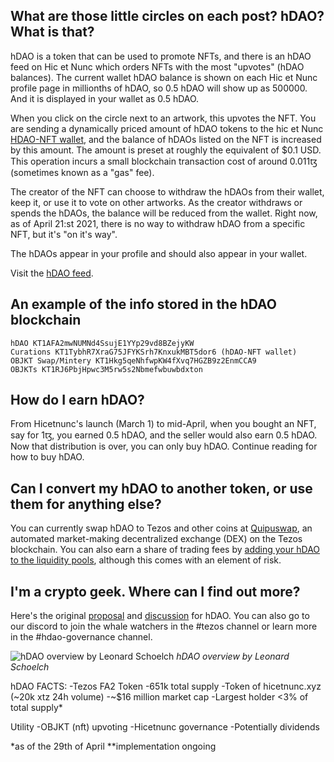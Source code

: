 ## What are those little circles on each post? hDAO? What is that?
hDAO is a token that can be used to promote NFTs, and there is an hDAO feed on Hic et Nunc which orders NFTs with the most "upvotes" (hDAO balances). The current wallet hDAO balance is shown on each Hic et Nunc profile page in millionths of hDAO, so 0.5 hDAO will show up as 500000. And it is displayed in your wallet as 0.5 hDAO.

When you click on the circle next to an artwork, this upvotes the NFT. You are sending a dynamically priced amount of hDAO tokens to the hic et Nunc [HDAO-NFT wallet](https://tzkt.io/KT1TybhR7XraG75JFYKSrh7KnxukMBT5dor6/tokens), and the balance of hDAOs listed on the NFT is increased by this amount. The amount is preset at roughly the equivalent of $0.1 USD.
This operation incurs a small blockchain transaction cost of around 0.011ꜩ (sometimes known as a "gas" fee).

The creator of the NFT can choose to withdraw the hDAOs from their wallet, keep it, or use it to vote on other artworks. As the creator withdraws or spends the hDAOs, the balance will be reduced from the wallet. Right now, as of April 21:st 2021, there is no way to withdraw hDAO from a specific NFT, but it's "on it's way".

The hDAOs appear in your profile and should also appear in your wallet.

Visit the [hDAO feed](https://hicetnunc.xyz/hdao).

## An example of the info stored in the hDAO blockchain

```OBJKT KT1RJ6PbjHpwc3M5rw5s2Nbmefwbuwbdxton
hDAO KT1AFA2mwNUMNd4SsujE1YYp29vd8BZejyKW
Curations KT1TybhR7XraG75JFYKSrh7KnxukMBT5dor6 (hDAO-NFT wallet)
OBJKT Swap/Mintery KT1Hkg5qeNhfwpKW4fXvq7HGZB9z2EnmCCA9
OBJKTs KT1RJ6PbjHpwc3M5rw5s2Nbmefwbuwbdxton
```

## How do I earn hDAO?
From Hicetnunc's launch (March 1) to mid-April, when you bought an NFT, say for 1ꜩ, you earned 0.5 hDAO, and the seller would also earn 0.5 hDAO. Now that distribution is over, you can only buy hDAO. Continue reading for how to buy hDAO.

## Can I convert my hDAO to another token, or use them for anything else?
You can currently swap hDAO to Tezos and other coins at [Quipuswap](https://quipuswap.com/swap), an automated market-making decentralized exchange (DEX) on the Tezos blockchain. You can also earn a share of trading fees by [adding your hDAO to the liquidity pools](https://xtz.news/defi-news/quipuswap/decentralized-exchange-quipuswap-is-live-on-tezos/), although this comes with an element of risk.

## I'm a crypto geek. Where can I find out more?
Here's the original [proposal](https://hicetnunc2000.medium.com/hicetnunc-microfunding-protocol-e270a63eb73c) and [discussion](https://forum.tezosagora.org/t/hicetnunc-microfunding-protocol/2318) for hDAO. You can also go to our discord to join the whale watchers in the #tezos channel or learn more in the #hdao-governance channel.

![hDAO overview by Leonard Schoelch](https://i.ibb.co/LRwNDKh/E0-IYE-1-XEAAdhv-S.jpg)
_hDAO overview by Leonard Schoelch_

hDAO FACTS:
-Tezos FA2 Token
-651k total supply
-Token of hicetnunc.xyz (~20k xtz 24h volume)
-~$16 million market cap
-Largest holder <3% of total supply*

Utility
-OBJKT (nft) upvoting
-Hicetnunc governance
-Potentially dividends

*as of the 29th of April
**implementation ongoing